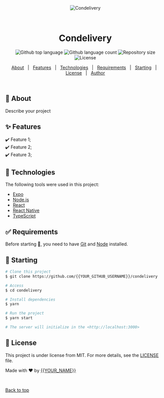 <div align="center" id="top"> 
  <img src="./.github/app.gif" alt="Condelivery" />

  &#xa0;

  <!-- <a href="https://condelivery.netlify.app">Demo</a> -->
</div>

<h1 align="center">Condelivery</h1>

<p align="center">
  <img alt="Github top language" src="https://img.shields.io/github/languages/top/{{YOUR_GITHUB_USERNAME}}/condelivery?color=56BEB8">

  <img alt="Github language count" src="https://img.shields.io/github/languages/count/{{YOUR_GITHUB_USERNAME}}/condelivery?color=56BEB8">

  <img alt="Repository size" src="https://img.shields.io/github/repo-size/{{YOUR_GITHUB_USERNAME}}/condelivery?color=56BEB8">

  <img alt="License" src="https://img.shields.io/github/license/{{YOUR_GITHUB_USERNAME}}/condelivery?color=56BEB8">

  <!-- <img alt="Github issues" src="https://img.shields.io/github/issues/{{YOUR_GITHUB_USERNAME}}/condelivery?color=56BEB8" /> -->

  <!-- <img alt="Github forks" src="https://img.shields.io/github/forks/{{YOUR_GITHUB_USERNAME}}/condelivery?color=56BEB8" /> -->

  <!-- <img alt="Github stars" src="https://img.shields.io/github/stars/{{YOUR_GITHUB_USERNAME}}/condelivery?color=56BEB8" /> -->
</p>

<!-- Status -->

<!-- <h4 align="center"> 
	🚧  Condelivery 🚀 Under construction...  🚧
</h4> 

<hr> -->

<p align="center">
  <a href="#dart-about">About</a> &#xa0; | &#xa0; 
  <a href="#sparkles-features">Features</a> &#xa0; | &#xa0;
  <a href="#rocket-technologies">Technologies</a> &#xa0; | &#xa0;
  <a href="#white_check_mark-requirements">Requirements</a> &#xa0; | &#xa0;
  <a href="#checkered_flag-starting">Starting</a> &#xa0; | &#xa0;
  <a href="#memo-license">License</a> &#xa0; | &#xa0;
  <a href="https://github.com/{{YOUR_GITHUB_USERNAME}}" target="_blank">Author</a>
</p>

<br>

## :dart: About ##

Describe your project

## :sparkles: Features ##

:heavy_check_mark: Feature 1;\
:heavy_check_mark: Feature 2;\
:heavy_check_mark: Feature 3;

## :rocket: Technologies ##

The following tools were used in this project:

- [Expo](https://expo.io/)
- [Node.js](https://nodejs.org/en/)
- [React](https://pt-br.reactjs.org/)
- [React Native](https://reactnative.dev/)
- [TypeScript](https://www.typescriptlang.org/)

## :white_check_mark: Requirements ##

Before starting :checkered_flag:, you need to have [Git](https://git-scm.com) and [Node](https://nodejs.org/en/) installed.

## :checkered_flag: Starting ##

```bash
# Clone this project
$ git clone https://github.com/{{YOUR_GITHUB_USERNAME}}/condelivery

# Access
$ cd condelivery

# Install dependencies
$ yarn

# Run the project
$ yarn start

# The server will initialize in the <http://localhost:3000>
```

## :memo: License ##

This project is under license from MIT. For more details, see the [LICENSE](LICENSE.md) file.


Made with :heart: by <a href="https://github.com/{{YOUR_GITHUB_USERNAME}}" target="_blank">{{YOUR_NAME}}</a>

&#xa0;

<a href="#top">Back to top</a>
